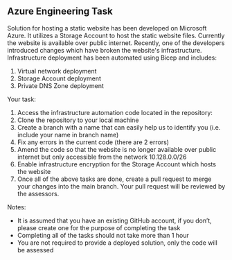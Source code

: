 ## Azure Engineering Task

Solution for hosting a static website has been developed on Microsoft Azure. It utilizes a Storage Account to host the static website files. Currently the website is available over public internet. Recently, one of the developers introduced changes which have broken the website's infrastructure. Infrastructure deployment has been automated using Bicep and includes:

1. Virtual network deployment
2. Storage Account deployment
3. Private DNS Zone deployment

Your task:
1. Access the infrastructure automation code located in the repository: 
2. Clone the repository to your local machine
3. Create a branch with a name that can easily help us to identify you (i.e. include your name in branch name)
4. Fix any errors in the current code (there are 2 errors)
5. Amend the code so that the website is no longer available over public internet but only accessible from the network 10.128.0.0/26
6. Enable infrastructure encryption for the Storage Account which hosts the website
7. Once all of the above tasks are done, create a pull request to merge your changes into the main branch. Your pull request will be reviewed by the assessors.

Notes:
- It is assumed that you have an existing GitHub account, if you don’t, please create one for the purpose of completing the task
- Completing all of the tasks should not take more than 1 hour
- You are not required to provide a deployed solution, only the code will be assessed
